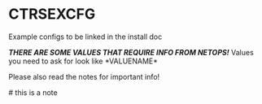 # CTRSEXCFG

Example configs to be linked in the install doc



***THERE ARE SOME VALUES THAT REQUIRE INFO FROM NETOPS!***
Values you need to ask for look like \*VALUENAME\*

Please also read the notes for important info!

\# this is a note
